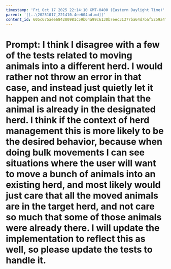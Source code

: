 ```yaml
---
timestamp: 'Fri Oct 17 2025 22:14:10 GMT-0400 (Eastern Daylight Time)'
parent: '[[..\20251017_221410.4ee604ad.md]]'
content_id: 605c675aee684280981c59b64a99c6130b7eec31377ba64d7baf5259a4f46296
---
```


# Prompt: I think I disagree with a few of the tests related to moving animals into a different herd. I would rather not throw an error in that case, and instead just quietly let it happen and not complain that the animal is already in the designated herd. I think if the context of herd management this is more likely to be the desired behavior, because when doing bulk movements I can see situations where the user will want to move a bunch of animals into an existing herd, and most likely would just care that all the moved animals are in the target herd, and not care so much that some of those animals were already there. I will update the implementation to reflect this as well, so please update the tests to handle it.
